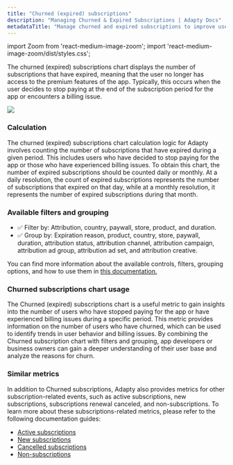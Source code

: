 ```yaml
---
title: "Churned (expired) subscriptions"
description: "Managing Churned & Expired Subscriptions | Adapty Docs"
metadataTitle: "Manage churned and expired subscriptions to improve user retention."
---
```


import Zoom from 'react-medium-image-zoom';
import 'react-medium-image-zoom/dist/styles.css';

The churned (expired) subscriptions chart displays the number of subscriptions that have expired, meaning that the user no longer has access to the premium features of the app. Typically, this occurs when the user decides to stop paying at the end of the subscription period for the app or encounters a billing issue.


<Zoom>
  <img src={require('./img/2b882cd-small-CleanShot_2023-05-08_at_15.09.592x.webp').default}
  style={{
    border: '1px solid #727272', /* border width and color */
    width: '700px', /* image width */
    display: 'block', /* for alignment */
    margin: '0 auto' /* center alignment */
  }}
/>
</Zoom>





### Calculation

The churned (expired) subscriptions chart calculation logic for Adapty involves counting the number of subscriptions that have expired during a given period. This includes users who have decided to stop paying for the app or those who have experienced billing issues. To obtain this chart, the number of expired subscriptions should be counted daily or monthly. At a daily resolution, the count of expired subscriptions represents the number of subscriptions that expired on that day, while at a monthly resolution, it represents the number of expired subscriptions during that month.

### Available filters and grouping

- ✅ Filter by: Attribution, country, paywall, store, product, and duration. 
- ✅ Group by: Expiration reason, product, country, store, paywall, duration, attribution status, attribution channel, attribution campaign, attribution ad group, attribution ad set, and attribution creative.

You can find more information about the available controls, filters, grouping options, and how to use them in [this documentation.](controls-filters-grouping-compare-proceeds)

### Churned subscriptions chart usage

The Churned (expired) subscriptions chart is a useful metric to gain insights into the number of users who have stopped paying for the app or have experienced billing issues during a specific period. This metric provides information on the number of users who have churned, which can be used to identify trends in user behavior and billing issues. By combining the Churned subscription chart with filters and grouping, app developers or business owners can gain a deeper understanding of their user base and analyze the reasons for churn.

### Similar metrics

In addition to Churned subscriptions, Adapty also provides metrics for other subscription-related events, such as active subscriptions, new subscriptions, subscriptions renewal canceled, and non-subscriptions. To learn more about these subscriptions-related metrics, please refer to the following documentation guides:

- [Active subscriptions](active-subscriptions)
- [New subscriptions](reactivated-subscriptions)
- [Cancelled subscriptions](cancelled-subscriptions)
- [Non-subscriptions](non-subscriptions)